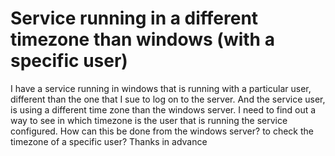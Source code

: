 
# Service running in a different timezone than windows (with a specific user)

I have a service running in windows that is running with a particular user, different than the one that I sue to log on to the server. And the service user, is using a different time zone than the windows server.
I need to find out a way to see in which timezone is the user that is running the service configured. How can this be done from the windows server? to check the timezone of a specific user?
Thanks in advance

        